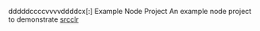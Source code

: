 dddddccccvvvvddddcx[:] Example Node Project
An example node project to demonstrate [srcclr](https://www.srcclr.com)
#
